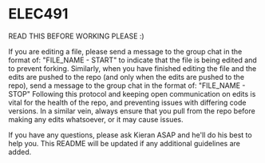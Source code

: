 # ELEC491
READ THIS BEFORE WORKING PLEASE :)

If you are editing a file, please send a message to the group chat in the format of:
"FILE_NAME - START"
to indicate that the file is being edited and to prevent forking. Similarly, when you have finished editing the file and the edits are pushed to the repo (and only when the edits are pushed to the repo), send a message to the group chat in the format of:
"FILE_NAME - STOP"
Following this protocol and keeping open communication on edits is vital for the health of the repo, and preventing issues with differing code versions.
In a similar vein, always ensure that you pull from the repo before making any edits whatsoever, or it may cause issues.

If you have any questions, please ask Kieran ASAP and he'll do his best to help you.
This README will be updated if any additional guidelines are added.
